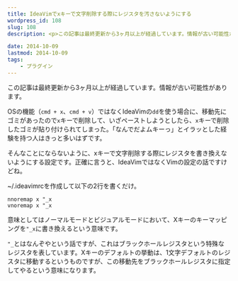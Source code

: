 ```yaml
---
title: IdeaVimでxキーで文字削除する際にレジスタを汚さないようにする
wordpress_id: 108
slug: 108
description: <p>この記事は最終更新から3ヶ月以上が経過しています。情報が古い可能性があります。OSの機能（cmd + x、cmd + v）ではなくIdeaVimのddを使う場合に、移動先にゴミがあったのでxキーで削除して、いざペーストし [&hellip;]</p>

date: 2014-10-09
lastmod: 2014-10-09
tags: 
    - プラグイン
---
```


<div id="wppda_alert">この記事は最終更新から3ヶ月以上が経過しています。情報が古い可能性があります。</div><p>OSの機能（<code>cmd + x</code>、<code>cmd + v</code>）ではなくIdeaVimの<code>dd</code>を使う場合に、移動先にゴミがあったので<code>x</code>キーで削除して、いざペーストしようとしたら、<code>x</code>キーで削除したゴミが貼り付けられてしまった。「なんでだよムキーっ」とイラッとした経験を持つ人はきっと多いはずです。</p>
<p>そんなことにならないように、xキーで文字削除する際にレジスタを書き換えないようにする設定です。正確に言うと、IdeaVimではなくVimの設定の話ですけどね。</p>
<p>~/.ideavimrcを作成して以下の2行を書くだけ。</p>
<pre><code>nnoremap x "_x
vnoremap x "_x
</code></pre>
<p>意味としてはノーマルモードとビジュアルモードにおいて、Xキーのキーマッピングを<code>"_x</code>に書き換えるという意味です。</p>
<p><code>"_</code>とはなんぞやという話ですが、これはブラックホールレジスタという特殊なレジスタを表しています。Xキーのデフォルトの挙動は、1文字デフォルトのレジスタに移動するというものですが、この移動先をブラックホールレジスタに指定してやるという意味になります。</p>

  